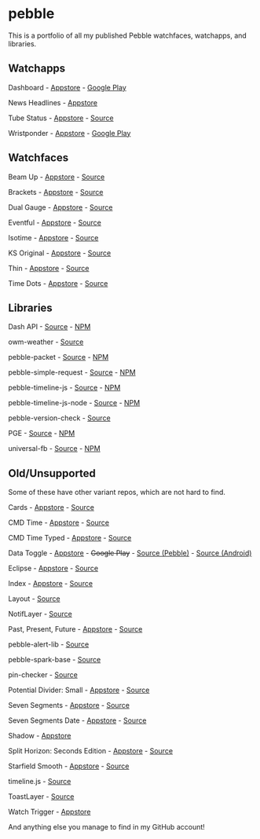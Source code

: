 # pebble

This is a portfolio of all my published Pebble watchfaces, watchapps, and libraries.


## Watchapps

Dashboard - [Appstore](https://apps.getpebble.com/applications/53ec8d840c3036447e000109) - [Google Play](https://play.google.com/store/apps/details?id=com.wordpress.ninedof.dashboard&hl=en)

News Headlines - [Appstore](https://apps.getpebble.com/applications/5387b383f60819963900000e)

Tube Status - [Appstore](https://apps.getpebble.com/applications/529e8742d7894b189c000012) - [Source](https://github.com/C-D-Lewis/tube-status)

Wristponder - [Appstore](https://apps.getpebble.com/applications/52ff6a14432d1cef0000007c) - [Google Play](https://play.google.com/store/apps/details?id=com.wordpress.ninedof.wristponder&hl=en)


## Watchfaces

Beam Up - [Appstore](http://apps.getpebble.com/en_US/application/5299d4da129af7d723000079) - [Source](https://github.com/C-D-Lewis/beam-up)

Brackets - [Appstore](https://apps.getpebble.com/applications/569c52fcee59668e2f00001d) - [Source](https://github.com/C-D-Lewis/brackets)

Dual Gauge - [Appstore](https://apps.getpebble.com/en_US/application/578cb2e31e00a6c4b3000312) - [Source](https://github.com/C-D-Lewis/dual-gauge)

Eventful - [Appstore](https://apps.getpebble.com/en_US/application/579a076222f599d627000064) - [Source](https://github.com/C-D-Lewis/eventful)

Isotime - [Appstore](https://apps.getpebble.com/applications/554574943bbdc6c8560000bf) - [Source](https://github.com/pebble-hacks/isotime)

KS Original - [Appstore](https://apps.getpebble.com/applications/55457fd43bbdc6cb800000ae) - [Source](https://github.com/pebble-examples/ks-clock-face)

Thin - [Appstore](https://apps.getpebble.com/applications/550ccb556caaed4e0100006d) - [Source](https://github.com/C-D-Lewis/thin)

Time Dots - [Appstore](https://apps.getpebble.com/applications/56170d386ddd7f6aa0000025) - [Source](https://github.com/pebble-hacks/time-dots)


## Libraries

Dash API - [Source](https://github.com/C-D-Lewis/dash-api) - [NPM](https://www.npmjs.com/package/pebble-dash-api)

owm-weather - [Source](https://github.com/pebble-hacks/owm-weather)

pebble-packet - [Source](https://github.com/C-D-Lewis/pebble-packet) - [NPM](https://www.npmjs.com/package/pebble-packet)

pebble-simple-request - [Source](https://github.com/C-D-Lewis/pebble-simple-request) - [NPM](https://www.npmjs.com/package/pebble-simple-request)

pebble-timeline-js - [Source](https://github.com/C-D-Lewis/pebble-timeline-js) - [NPM](https://www.npmjs.com/package/pebble-timeline-js)

pebble-timeline-js-node - [Source](https://github.com/C-D-Lewis/pebble-timeline-js-node) - [NPM](https://www.npmjs.com/package/pebble-timeline-js-node)

pebble-version-check - [Source](https://github.com/C-D-Lewis/pebble-version-check)

PGE - [Source](https://github.com/C-D-Lewis/pge) - [NPM](https://www.npmjs.com/package/pebble-pge)

universal-fb - [Source](https://github.com/C-D-Lewis/universal-fb) - [NPM](https://www.npmjs.com/package/universal-fb)


## Old/Unsupported

Some of these have other variant repos, which are not hard to find.

Cards - [Appstore](https://apps.getpebble.com/applications/53ce41e5db5684c5fd000179) - [Source](https://github.com/C-D-Lewis/cards)

CMD Time - [Appstore](https://apps.getpebble.com/applications/52e64c3692c5272078000011) - [Source](https://github.com/C-D-Lewis/cmd-time)

CMD Time Typed - [Appstore](https://apps.getpebble.com/applications/52e919c2ad615bf1a5000024) - [Source](https://github.com/C-D-Lewis/cmd-time-typed)

Data Toggle - [Appstore](https://apps.getpebble.com/applications/5315d09e3184b45799000192) - ~~Google Play~~ - [Source (Pebble)](https://github.com/C-D-Lewis/data-toggle-pebble) - [Source (Android)](https://github.com/C-D-Lewis/data-toggle-android)

Eclipse - [Appstore](https://apps.getpebble.com/applications/533186dd4f6e8960e900021f) - [Source](https://github.com/C-D-Lewis/eclipse)

Index - [Appstore](https://apps.getpebble.com/applications/53ce4305b40eda738a00018d) - [Source](https://github.com/C-D-Lewis/index)

Layout - [Source](https://github.com/pebble-hacks/layout)

NotifLayer - [Source](https://github.com/C-D-Lewis/notif-layer)

Past, Present, Future - [Appstore](https://apps.getpebble.com/applications/53795d5062e09fef83000077) - [Source](https://github.com/C-D-Lewis/past-present-future)

pebble-alert-lib - [Source](https://github.com/C-D-Lewis/pebble-alert-lib)

pebble-spark-base - [Source](https://github.com/C-D-Lewis/pebble-spark-base)

pin-checker - [Source](https://github.com/C-D-Lewis/pin-checker)

Potential Divider: Small - [Appstore](https://apps.getpebble.com/applications/533b2b90f9fe92524e00006a) - [Source](https://github.com/C-D-Lewis/divider-small-2)

Seven Segments - [Appstore](https://apps.getpebble.com/applications/541def5c8de57181af00015c) - [Source](https://github.com/C-D-Lewis/seven-segments)

Seven Segments Date - [Appstore](https://apps.getpebble.com/applications/543f572c9eefcbadf0000060) - [Source](https://github.com/C-D-Lewis/seven-segments-date)

Shadow - [Appstore](https://apps.getpebble.com/applications/55457d483bbdc67df20000e0)

Split Horizon: Seconds Edition - [Appstore](https://apps.getpebble.com/applications/52f10cf7a0cb6abe6d002f98) - [Source](https://github.com/C-D-Lewis/split-horizon-se)

Starfield Smooth - [Appstore](https://apps.getpebble.com/applications/52cd48ecc296577c6c00002f) - [Source](https://github.com/C-D-Lewis/starfield-smooth)

timeline.js - [Source](https://github.com/C-D-Lewis/timelinejs)

ToastLayer - [Source](https://github.com/C-D-Lewis/ToastLayer)

Watch Trigger - [Appstore](https://apps.getpebble.com/applications/5299db06129af72f48000081)

And anything else you manage to find in my GitHub account!
